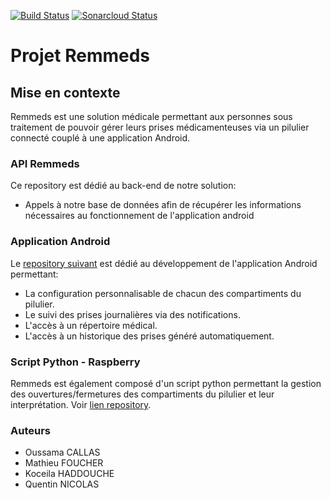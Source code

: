 [![Build Status](https://travis-ci.com/RemMeds/api_remmeds.svg?branch=master)](https://travis-ci.com/RemMeds/api_remmeds)
[![Sonarcloud Status](https://sonarcloud.io/api/project_badges/measure?project=apiremmeds&metric=alert_status)](https://sonarcloud.io/dashboard?id=apiremmeds)

# Projet Remmeds

## Mise en contexte

Remmeds est une solution médicale permettant aux personnes sous traitement de pouvoir gérer leurs prises médicamenteuses via un pilulier connecté couplé à une application Android.

### API Remmeds

Ce repository est dédié au back-end de notre solution:

* Appels à notre base de données afin de récupérer les informations nécessaires au fonctionnement de l'application android

### Application Android

Le [repository suivant](https://github.com/RemMeds/script_raspberry) est dédié au développement de l'application Android permettant:

* La configuration personnalisable de chacun des compartiments du pilulier.
* Le suivi des prises journalières via des notifications.
* L'accès à un répertoire médical.
* L'accès à un historique des prises généré automatiquement.

### Script Python - Raspberry

Remmeds est également composé d'un script python permettant la gestion des ouvertures/fermetures des compartiments du pilulier et leur interprétation.
Voir [lien repository](https://github.com/RemMeds/script_raspberry).

### Auteurs

* Oussama CALLAS
* Mathieu FOUCHER
* Koceila HADDOUCHE
* Quentin NICOLAS
